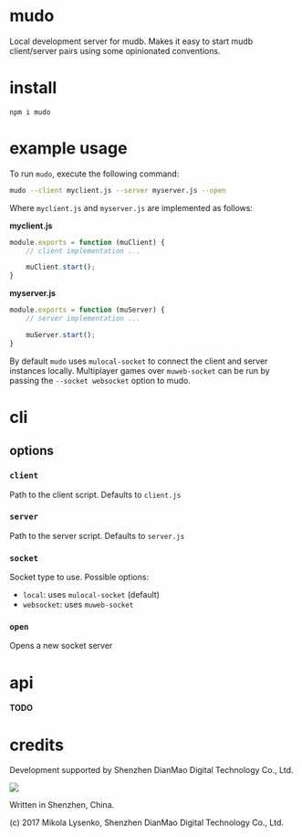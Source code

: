 # mudo
Local development server for mudb.  Makes it easy to start mudb client/server pairs using some opinionated conventions.

# install

```
npm i mudo
```

# example usage
To run `mudo`, execute the following command:

```sh
mudo --client myclient.js --server myserver.js --open
```

Where `myclient.js` and `myserver.js` are implemented as follows:

**myclient.js**

```javascript
module.exports = function (muClient) {
    // client implementation ...

    muClient.start();
}
```

**myserver.js**
```javascript
module.exports = function (muServer) {
    // server implementation ...

    muServer.start();
}
```

By default `mudo` uses `mulocal-socket` to connect the client and server instances locally.  Multiplayer games over `muweb-socket` can be run by passing the `--socket websocket` option to mudo.

# cli

## options

### `client`
Path to the client script.  Defaults to `client.js`

### `server`
Path to the server script.  Defaults to `server.js`

### `socket`
Socket type to use.  Possible options:

* `local`: uses `mulocal-socket`  (default)
* `websocket`: uses `muweb-socket`

### `open`
Opens a new socket server

# api

**TODO**

# credits
Development supported by Shenzhen DianMao Digital Technology Co., Ltd.

<img src="https://raw.githubusercontent.com/mikolalysenko/mudb/master/img/logo.png" />

Written in Shenzhen, China.

(c) 2017 Mikola Lysenko, Shenzhen DianMao Digital Technology Co., Ltd.
